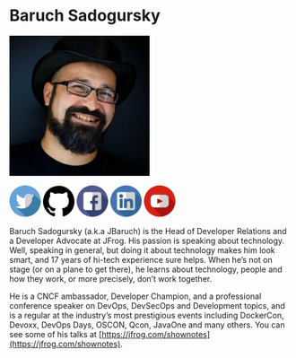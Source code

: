 # Baruch Sadogursky

![jbaruch](../images/headshots/baruch-sadogursky.jpeg)

[<img src="../images/icons/twitter.png" width="56px;"/>](https://twitter.com/jbaruch) [<img src="../images/icons/github.png" width="56px;"/>](https://github.com/jbaruch) [<img src="../images/icons/facebook.png" width="56px;"/>](https://facebook.com/jbaruch) [<img src="../images/icons/linkedin.png" width="56px;"/>](https://linkedin.com/in/jbaruch) [<img src="../images/icons/youtube.png" width="56px;"/>]([https://](https://www.youtube.com/playlist?list=PLQ0ntf8hGrRiRexTuBEcthfeyduoh4dNo))

Baruch Sadogursky (a.k.a JBaruch) is the Head of Developer Relations and a Developer Advocate at JFrog. His passion is speaking about technology. Well, speaking in general, but doing it about technology makes him look smart, and 17 years of hi-tech experience sure helps. When he’s not on stage (or on a plane to get there), he learns about technology, people and how they work, or more precisely, don’t work together.

He is a CNCF ambassador, Developer Champion, and a professional conference speaker on DevOps, DevSecOps and Development topics, and is a regular at the industry’s most prestigious events including DockerCon, Devoxx, DevOps Days, OSCON, Qcon, JavaOne and many others. You can see some of his talks at [https://jfrog.com/shownotes](https://jfrog.com/shownotes).